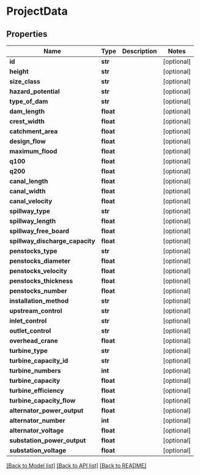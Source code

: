 # ProjectData

## Properties
Name | Type | Description | Notes
------------ | ------------- | ------------- | -------------
**id** | **str** |  | [optional] 
**height** | **str** |  | [optional] 
**size_class** | **str** |  | [optional] 
**hazard_potential** | **str** |  | [optional] 
**type_of_dam** | **str** |  | [optional] 
**dam_length** | **float** |  | [optional] 
**crest_width** | **float** |  | [optional] 
**catchment_area** | **float** |  | [optional] 
**design_flow** | **float** |  | [optional] 
**maximum_flood** | **float** |  | [optional] 
**q100** | **float** |  | [optional] 
**q200** | **float** |  | [optional] 
**canal_length** | **float** |  | [optional] 
**canal_width** | **float** |  | [optional] 
**canal_velocity** | **float** |  | [optional] 
**spillway_type** | **str** |  | [optional] 
**spillway_length** | **float** |  | [optional] 
**spillway_free_board** | **float** |  | [optional] 
**spillway_discharge_capacity** | **float** |  | [optional] 
**penstocks_type** | **str** |  | [optional] 
**penstocks_diameter** | **float** |  | [optional] 
**penstocks_velocity** | **float** |  | [optional] 
**penstocks_thickness** | **float** |  | [optional] 
**penstocks_number** | **float** |  | [optional] 
**installation_method** | **str** |  | [optional] 
**upstream_control** | **str** |  | [optional] 
**inlet_control** | **str** |  | [optional] 
**outlet_control** | **str** |  | [optional] 
**overhead_crane** | **float** |  | [optional] 
**turbine_type** | **str** |  | [optional] 
**turbine_capacity_id** | **str** |  | [optional] 
**turbine_numbers** | **int** |  | [optional] 
**turbine_capacity** | **float** |  | [optional] 
**turbine_efficiency** | **float** |  | [optional] 
**turbine_capacity_flow** | **float** |  | [optional] 
**alternator_power_output** | **float** |  | [optional] 
**alternator_number** | **int** |  | [optional] 
**alternator_voltage** | **float** |  | [optional] 
**substation_power_output** | **float** |  | [optional] 
**substation_voltage** | **float** |  | [optional] 

[[Back to Model list]](../README.md#documentation-for-models) [[Back to API list]](../README.md#documentation-for-api-endpoints) [[Back to README]](../README.md)



